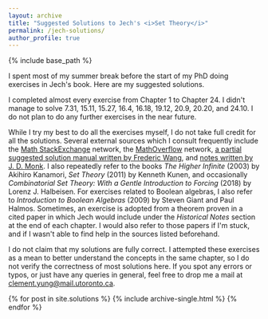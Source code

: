 ```yaml
---
layout: archive
title: "Suggested Solutions to Jech's <i>Set Theory</i>"
permalink: /jech-solutions/
author_profile: true
---
```


{% include base_path %}

I spent most of my summer break before the start of my PhD doing exercises in Jech's book. Here are my suggested solutions.

I completed almost every exercise from Chapter 1 to Chapter 24. I didn't manage to solve 7.31, 15.11, 15.27, 16.4, 16.18, 19.12, 20.9, 20.20, and 24.10. I do not plan to do any further exercises in the near future.

While I try my best to do all the exercises myself, I do not take full credit for all the solutions. Several external sources which I consult frequently include the [Math StackExchange](https://math.stackexchange.com/) network, the [MathOverflow](https://mathoverflow.net/) network, [a partial suggested solution manual written by Frederic Wang](https://frederic-wang.fr/mathematics/set-theory/jech/), and [notes written by J. D. Monk](http://euclid.colorado.edu/~monkd/jech.pdf). I also repeatedly refer to the books <i>The Higher Infinite</i> (2003) by Akihiro Kanamori, <i>Set Theory</i> (2011) by Kenneth Kunen, and occasionally <i>Combinatorial Set Theory: With a Gentle Introduction to Forcing</i> (2018) by Lorenz J. Halbeisen. For exercises related to Boolean algebras, I also refer to <i>Introduction to Boolean Algebras</i> (2009) by Steven Giant and Paul Halmos. Sometimes, an exercise is adopted from a theorem proven in a cited paper in which Jech would include under the <i>Historical Notes</i> section at the end of each chapter. I would also refer to those papers if I'm stuck, and if I wasn't able to find help in the sources listed beforehand.

I do not claim that my solutions are fully correct. I attempted these exercises as a mean to better understand the concepts in the same chapter, so I do not verify the correctness of most solutions here. If you spot any errors or typos, or just have any queries in general, feel free to drop me a mail at [clement.yung@mail.utoronto.ca](mailto:clement.yung@mail.utoronto.ca).

{% for post in site.solutions %}
  {% include archive-single.html %}
{% endfor %}